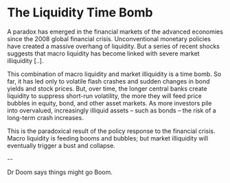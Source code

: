 # The Liquidity Time Bomb

A paradox has emerged in the financial markets of the advanced economies since the 2008 global financial crisis. Unconventional monetary policies have created a massive overhang of liquidity. But a series of recent shocks suggests that macro liquidity has become linked with severe market illiquidity [..].

This combination of macro liquidity and market illiquidity is a time bomb. So far, it has led only to volatile flash crashes and sudden changes in bond yields and stock prices. But, over time, the longer central banks create liquidity to suppress short-run volatility, the more they will feed price bubbles in equity, bond, and other asset markets. As more investors pile into overvalued, increasingly illiquid assets – such as bonds – the risk of a long-term crash increases.

This is the paradoxical result of the policy response to the financial crisis. Macro liquidity is feeding booms and bubbles; but market illiquidity will eventually trigger a bust and collapse.

-- 

Dr Doom says things might go Boom.










